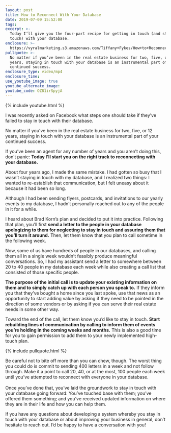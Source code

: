 ```yaml
---
layout: post
title: How to Reconnect With Your Database
date: 2019-07-09 15:52:00
tags:
excerpt: >-
  Today I’ll give you the four-part recipe for getting in touch (and staying in
  touch) with your database.
enclosure: >-
  https://vyralmarketing.s3.amazonaws.com/Tiffany+Fykes/How+to+Reconnect+With+Your+Database.mp4
pullquote: >-
  No matter if you’ve been in the real estate business for two, five, or 12
  years, staying in touch with your database is an instrumental part of your
  continued success.
enclosure_type: video/mp4
enclosure_time:
use_youtube_image: true
youtube_alternate_image:
youtube_code: OZ81irSpyjA
---
```


{% include youtube.html %}

I was recently asked on Facebook what steps one should take if they’ve failed to stay in touch with their database.&nbsp;

No matter if you’ve been in the real estate business for two, five, or 12 years, staying in touch with your database is an instrumental part of your continued success.&nbsp;

If you’ve been an agent for any number of years and you aren’t doing this, don’t panic: **Today I’ll start you on the right track to reconnecting with your database.&nbsp;**

About four years ago, I made the same mistake. I had gotten so busy that I wasn’t staying in touch with my database, and I realized two things: I wanted to re-establish that communication, but I felt uneasy about it because it had been so long.&nbsp;

Although I had been sending flyers, postcards, and invitations to our yearly events to my database, I hadn’t personally reached out to any of the people in it for a while. &nbsp;&nbsp;

I heard about Brad Korn’s plan and decided to put it into practice. Following that plan, you’ll first **send a letter to the people in your database apologizing to them for neglecting to stay in touch and assuring them that you’ll turn it around.** Then, let them know that you plan to call sometime in the following week.

Now, some of us have hundreds of people in our databases, and calling them all in a single week wouldn’t feasibly produce meaningful conversations. So, I had my assistant send a letter to somewhere between 20 to 40 people in my database each week while also creating a call list that consisted of those specific people.&nbsp;

**The purpose of the initial call is to update your existing information on them and to simply catch up with each person you speak to.** If they inform you that they’ve bought a home since you last spoke, use that news as an opportunity to start adding value by asking if they need to be pointed in the direction of some vendors or by asking if you can serve their real estate needs in some other way. &nbsp;

Toward the end of the call, let them know you’d like to stay in touch. **Start rebuilding lines of communication by calling to inform them of events you’re holding in the coming weeks and months.** This is also a good time for you to gain permission to add them to your newly implemented high-touch plan. &nbsp;&nbsp;

{% include pullquote.html %}

Be careful not to bite off more than you can chew, though. The worst thing you could do is commit to sending 400 letters in a week and not follow through. Make it a point to call 20, 40, or at the most, 100 people each week until you’ve attempted to reconnect with everyone in your database. &nbsp; &nbsp;<br>&nbsp;&nbsp;<br>Once you’ve done that, you’ve laid the groundwork to stay in touch with your database going forward: You’ve touched base with them; you’ve offered them something; and you’ve received updated information on where they are in their life and how you can help them. &nbsp;&nbsp;

If you have any questions about developing a system whereby you stay in touch with your database or about improving your business in general, don’t hesitate to reach out. I’d be happy to have a conversation with you\!&nbsp;<br>&nbsp;